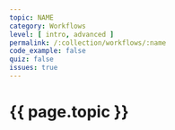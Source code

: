 ```yaml
---
topic: NAME
category: Workflows
level: [ intro, advanced ]
permalink: /:collection/workflows/:name
code_example: false
quiz: false
issues: true
---
```


# {{ page.topic }}

